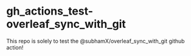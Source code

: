 # gh_actions_test-overleaf_sync_with_git
This repo is solely to test the @subhamX/overleaf_sync_with_git github action!

